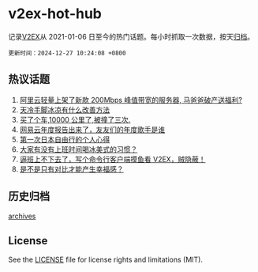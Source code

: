 # v2ex-hot-hub

 记录[V2EX](https://www.v2ex.com/)从 2021-01-06 日至今的热门话题。每小时抓取一次数据，按天[归档](archives)。

`更新时间：2024-12-27 10:24:08 +0800`

## 热议话题

1. [阿里云轻量上架了新款 200Mbps 峰值带宽的服务器, 马爸爸破产送福利?](https://www.v2ex.com/t/1100427)
1. [天冷手脚冰凉有什么改善方法](https://www.v2ex.com/t/1100389)
1. [买了个车,10000 公里了,被撞了三次.](https://www.v2ex.com/t/1100391)
1. [网易云年度报告出来了，友友们的年度歌手是谁](https://www.v2ex.com/t/1100594)
1. [第一次日本自由行的个人心得](https://www.v2ex.com/t/1100392)
1. [大家有没有上班时间喝冰美式的习惯？](https://www.v2ex.com/t/1100443)
1. [逼班上不下去了，写个命令行客户端摸鱼看 V2EX，贼隐蔽！](https://www.v2ex.com/t/1100459)
1. [是不是只有对比才能产生幸福感？](https://www.v2ex.com/t/1100386)

## 历史归档

[archives](archives)

## License

See the [LICENSE](LICENSE) file for license rights and limitations (MIT).
